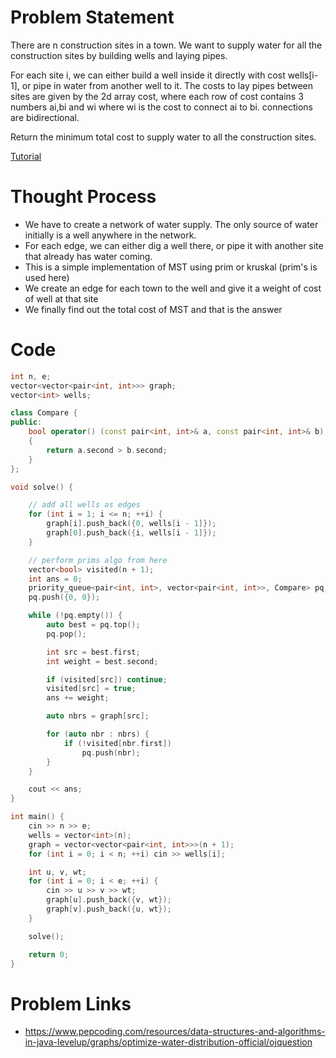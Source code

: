 # Problem Statement

There are n construction sites in a town. We want to supply water for all the construction sites by building wells and laying pipes.

For each site i, we can either build a well inside it directly with cost wells[i-1], or pipe in water from another well to it. The costs to lay pipes between
sites are given by the 2d array cost, where each row of cost contains 3 numbers ai,bi and wi where wi is the cost to connect ai to bi. connections are bidirectional.

Return the minimum total cost to supply water to all the construction sites.

[Tutorial](https://www.youtube.com/watch?v=gc6ShDTldb4&list=PL-Jc9J83PIiEuHrjpZ9m94Nag4fwAvtPQ&index=32)

# Thought Process
- We have to create a network of water supply. The only source of water initially is a well anywhere in the network.
- For each edge, we can either dig a well there, or pipe it with another site that already has water coming.
- This is a simple implementation of MST using prim or kruskal (prim's is used here)
- We create an edge for each town to the well and give it a weight of cost of well at that site
- We finally find out the total cost of MST and that is the answer

# Code
```cpp
int n, e;
vector<vector<pair<int, int>>> graph;
vector<int> wells;

class Compare {
public:
    bool operator() (const pair<int, int>& a, const pair<int, int>& b)
    {
        return a.second > b.second;
    }
};

void solve() {

    // add all wells as edges
    for (int i = 1; i <= n; ++i) {
        graph[i].push_back({0, wells[i - 1]});
        graph[0].push_back({i, wells[i - 1]});
    }

    // perform prims algo from here
    vector<bool> visited(n + 1);
    int ans = 0;
    priority_queue<pair<int, int>, vector<pair<int, int>>, Compare> pq;
    pq.push({0, 0});

    while (!pq.empty()) {
        auto best = pq.top();
        pq.pop();

        int src = best.first;
        int weight = best.second;

        if (visited[src]) continue;
        visited[src] = true;
        ans += weight;

        auto nbrs = graph[src];

        for (auto nbr : nbrs) {
            if (!visited[nbr.first])
                pq.push(nbr);
        }
    }

    cout << ans;
}

int main() {
    cin >> n >> e;
    wells = vector<int>(n);
    graph = vector<vector<pair<int, int>>>(n + 1);
    for (int i = 0; i < n; ++i) cin >> wells[i];

    int u, v, wt;
    for (int i = 0; i < e; ++i) {
        cin >> u >> v >> wt;
        graph[u].push_back({v, wt});
        graph[v].push_back({u, wt});
    }

    solve();

    return 0;
}
```

# Problem Links
- https://www.pepcoding.com/resources/data-structures-and-algorithms-in-java-levelup/graphs/optimize-water-distribution-official/ojquestion
